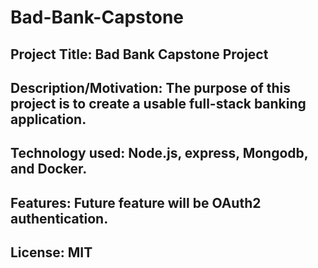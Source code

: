 # Bad-Bank-Capstone

## Project Title: Bad Bank Capstone Project
## Description/Motivation: The purpose of this project is to create a usable full-stack banking application.
## Technology used: Node.js, express, Mongodb, and Docker. 
## Features: Future feature will be OAuth2 authentication.
## License: MIT
